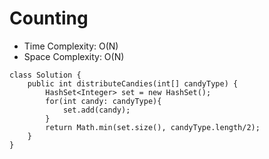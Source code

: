 # Counting
* Time Complexity: O(N)
* Space Complexity: O(N)
```
class Solution {
    public int distributeCandies(int[] candyType) {
        HashSet<Integer> set = new HashSet();
        for(int candy: candyType){
            set.add(candy);
        }
        return Math.min(set.size(), candyType.length/2);
    }
}
```